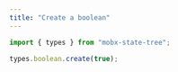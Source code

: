 ```yaml
---
title: "Create a boolean"
---
```


```js
import { types } from "mobx-state-tree";
```

```js
types.boolean.create(true);
```
